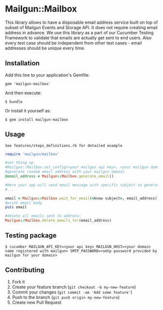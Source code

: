 # Mailgun::Mailbox

  This library allows to have a disposable email address service built on top of subset of Mailgun Events and Storage API.
  It does not require creating email address in advance.
  We use this library as a part of our Cucumber Testing Framework to validate that emails are actually get sent to end users.
  Also every test case should be independent from other test cases - email addresses should be unique every time.


## Installation

Add this line to your application's Gemfile:

    gem 'mailgun-mailbox'

And then execute:

    $ bundle

Or install it yourself as:

    $ gem install mailgun-mailbox

## Usage

    See features/steps_definitions.rb for detailed example

````ruby
require 'mailgun/mailbox'

#set thing up
#Mailgun::Mailbox.set_config(<your mailgun api key>, <your mailgun domain>)
#generate random email address with your mailgun domain
@email_address = Mailgun::Mailbox.generate_email()

#Here your app will send email message with specific subject to generated email address
#...

email = Mailgun::Mailbox.wait_for_email(<know subject>, email_address)
#print email body
puts email

#delete all emails sent to address:
Mailgun::Mailbox.delete_emails_to!(email_address)
````

## Testing package

    $ cucumber MAILGUN_API_KEY=<your api key> MAILGUN_HOST=<your domain name registered with mailgun> SMTP_PASSWORD=<smtp password provided by mailgun for your domain>

## Contributing

1. Fork it
2. Create your feature branch (`git checkout -b my-new-feature`)
3. Commit your changes (`git commit -am 'Add some feature'`)
4. Push to the branch (`git push origin my-new-feature`)
5. Create new Pull Request
